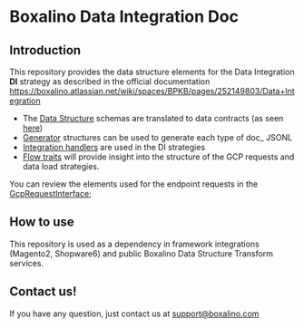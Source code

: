 # Boxalino Data Integration Doc

## Introduction
This repository provides the data structure elements for the Data Integration **DI** strategy as described
in the official documentation https://boxalino.atlassian.net/wiki/spaces/BPKB/pages/252149803/Data+Integration

  * The [Data Structure](https://boxalino.atlassian.net/wiki/spaces/BPKB/pages/252280881/Data+Structure) schemas are translated to
data contracts (as seen [here](https://github.com/boxalino/data-integration-doc-php/tree/master/src/Doc))
  * [Generator](https://github.com/boxalino/data-integration-doc-php/tree/master/src/Generator) structures can be used to
generate each type of doc_ JSONL
  * [Integration handlers](https://github.com/boxalino/data-integration-doc-php/tree/master/src/Service/Integration) are used in the DI strategies
  * [Flow traits](https://github.com/boxalino/data-integration-doc-php/tree/master/src/Service/Flow) will provide insight into the structure of the GCP requests and data load strategies.

You can review the elements used for the endpoint requests in the [GcpRequestInterface](https://github.com/boxalino/data-integration-doc-php/tree/master/src/Service/GcpRequestInterface.php);

## How to use
This repository is used as a dependency in framework integrations (Magento2, Shopware6) and public Boxalino Data Structure Transform services.

## Contact us!
If you have any question, just contact us at support@boxalino.com
